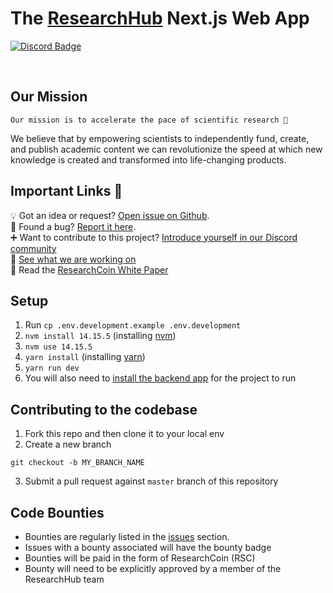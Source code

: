 <p align="left">    
    <h1 align="left">The <a aria-label="RH logo" href="https://researchhub.com">ResearchHub</a> Next.js Web App </h1>
</p>

<p align="left">
  <a aria-label="Join the community" href="https://discord.gg/ZcCYgcnUp5">
    <img alt="Discord Badge" src="https://badgen.net/badge/Join%20the%20community/Discord/yellow?icon=discord">
  </a>
</p>
<p align="center">&nbsp;</p>

## Our Mission

```
Our mission is to accelerate the pace of scientific research 🚀
```

We believe that by empowering scientists to independently fund, create, and publish academic content we can revolutionize the speed at which new knowledge is created and transformed into life-changing products.

## Important Links 👀


💡 Got an idea or request? [Open issue on Github](https://github.com/ResearchHub/researchhub-web/issues).  
🐛 Found a bug? [Report it here](https://github.com/ResearchHub/researchhub-web/issues).   
➕ Want to contribute to this project? [Introduce yourself in our Discord community](https://discord.gg/ZcCYgcnUp5)    
🔨 [See what we are working on](https://github.com/orgs/ResearchHub/projects/2)   
📰 Read the [ResearchCoin White Paper](https://www.researchhub.com/paper/819400/the-researchcoin-whitepaper)  


## Setup

1. Run `cp .env.development.example .env.development`
1. `nvm install 14.15.5` (installing [nvm](https://github.com/nvm-sh/nvm#installing-and-updating))
1. `nvm use 14.15.5`
1. `yarn install` (installing [yarn](https://classic.yarnpkg.com/lang/en/docs/install/))
1. `yarn run dev`
1. You will also need to [install the backend app](https://github.com/ResearchHub/researchhub-backend) for the project to run

## Contributing to the codebase

1. Fork this repo and then clone it to your local env
2. Create a new branch

```
git checkout -b MY_BRANCH_NAME
```

3. Submit a pull request against `master` branch of this repository

## Code Bounties

- Bounties are regularly listed in the <a href="issues">issues</a> section.
- Issues with a bounty associated will have the bounty badge
- Bounties will be paid in the form of ResearchCoin (RSC)
- Bounty will need to be explicitly approved by a member of the ResearchHub team
